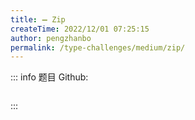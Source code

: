 ```yaml
---
title: ➖ Zip
createTime: 2022/12/01 07:25:15
author: pengzhanbo
permalink: /type-challenges/medium/zip/
---
```


::: info 题目
Github: []()

```ts

```

:::
